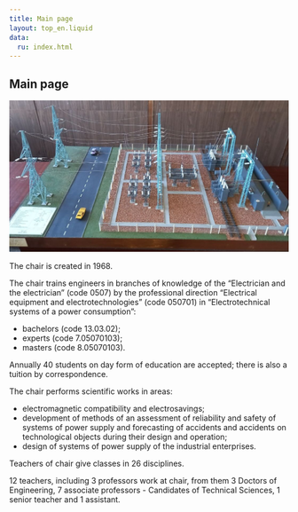 ```yaml
---
title: Main page
layout: top_en.liquid
data:
  ru: index.html
---
```


## Main page

<div class="mainimg">

![](images/pic1.jpg)

</div>

The chair is created in 1968.

The chair trains engineers in branches of knowledge of the “Electrician
and the electrician” (code 0507) by the professional direction
“Electrical equipment and electrotechnologies” (code 050701) in
“Electrotechnical systems of a power consumption”:

- bachelors (code 13.03.02);
- experts (code 7.05070103);
- masters (code 8.05070103).

Annually 40 students on day form of education are accepted; there is
also a tuition by correspondence.

The chair performs scientific works in areas:

- electromagnetic compatibility and electrosavings;
- development of methods of an assessment of reliability and safety of
  systems of power supply and forecasting of accidents and accidents on
  technological objects during their design and operation;
- design of systems of power supply of the industrial enterprises.

Teachers of chair give classes in 26 disciplines.

12 teachers, including 3 professors work at chair, from them 3 Doctors
of Engineering, 7 associate professors - Candidates of Technical
Sciences, 1 senior teacher and 1 assistant.
